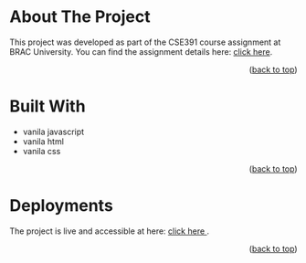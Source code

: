 <a id="readme-top"></a>
# About The Project
This project was developed as part of the CSE391 course assignment at BRAC University.
You can find the assignment details here: <a href="https://github.com/azizulkabirjayed/basic-javascript-projects/blob/main/CSE%20391-%20Assignment%202%20V3%20(1).pdf">click here</a>.
<p align="right">(<a href="#readme-top">back to top</a>)</p>


# Built With
* vanila javascript
* vanila html
* vanila css
<p align="right">(<a href="#readme-top">back to top</a>)</p>


# Deployments
The project is live and accessible at here: <a href="https://azizulkabirjayed.github.io/2-basic-javascript-projects/">click here </a>.
<p align="right">(<a href="#readme-top">back to top</a>)</p>

